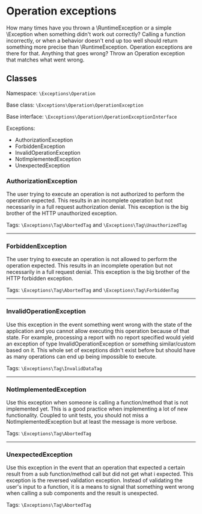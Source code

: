 # Operation exceptions

How many times have you thrown a \RuntimeException or a simple \Exception when something didn't work out correctly? Calling a function incorrectly, or when a behavior doesn't end up too well should return something more precise than \RuntimeException. Operation exceptions are there for that. Anything that goes wrong? Throw an Operation exception that matches what went wrong.

## Classes

Namespace: `\Exceptions\Operation`

Base class: `\Exceptions\Operation\OperationException`

Base interface: `\Exceptions\Operation\OperationExceptionInterface`

Exceptions:

* AuthorizationException
* ForbiddenException
* InvalidOperationException
* NotImplementedException
* UnexpectedException

### AuthorizationException

The user trying to execute an operation is not authorized to perform the operation expected. This results in an incomplete operation but not necessarily in a full request authorization denial. This exception is the big brother of the HTTP unauthorized exception.

Tags: `\Exceptions\Tag\AbortedTag` and `\Exceptions\Tag\UnauthorizedTag` 

---

### ForbiddenException

The user trying to execute an operation is not allowed to perform the operation expected. This results in an incomplete operation but not necessarily in a full request denial. This exception is the big brother of the HTTP forbidden exception.

Tags: `\Exceptions\Tag\AbortedTag` and `\Exceptions\Tag\ForbiddenTag` 

---

### InvalidOperationException

Use this exception in the event something went wrong with the state of the application and you cannot allow executing this operation because of that state. For example, processing a report with no report specified would yield an exception of type InvalidOperationException or something similar/custom based on it. This whole set of exceptions didn't exist before but should have as many operations can end up being impossible to execute.

Tags: `\Exceptions\Tag\InvalidDataTag`

---

### NotImplementedException

Use this exception when someone is calling a function/method that is not implemented yet. This is a good practice when implementing a lot of new functionality. Coupled to unit tests, you should not miss a NotImplementedException but at least the message is more verbose.

Tags: `\Exceptions\Tag\AbortedTag`

---

### UnexpectedException

Use this exception in the event that an operation that expected a certain result from a sub function/method call but did not get what i expected. This exception is the reversed validation exception. Instead of validating the user's input to a function, it is a means to signal that something went wrong when calling a sub components and the result is unexpected.

Tags: `\Exceptions\Tag\AbortedTag`